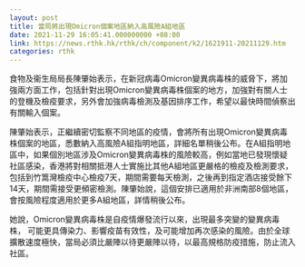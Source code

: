 ```yaml
---
layout: post
title: 當局將出現Omicron個案地區納入高風險A組地區
date: 2021-11-29 16:05:41.000000000 +08:00
link: https://news.rthk.hk/rthk/ch/component/k2/1621911-20211129.htm
categories: rthk
---
```


食物及衞生局局長陳肇始表示，在新冠病毒Omicron變異病毒株的威脅下，將加強兩方面工作，包括針對出現Omicron變異病毒株個案的地方，加強對有關人士的登機及檢疫要求，另外會加強病毒檢測及基因排序工作，希望以最快時間偵察出有關輸入個案。

陳肇始表示，正繼續密切監察不同地區的疫情，會將所有出現Omicron變異病毒株個案的地區，悉數納入高風險A組指明地區，詳細名單稍後公布。在A組指明地區中，如果個別地區涉及Omicron變異病毒株的風險較高，例如當地已發現懷疑社區感染，香港將對相關抵港人士實施比其他A組地區更嚴格的檢疫及檢測要求，包括到竹篙灣檢疫中心檢疫7天，期間需要每天檢測，之後再到指定酒店接受餘下14天，期間需接受更頻密檢測。陳肇始說，這個安排已適用於非洲南部8個地區，會按風險程度適用於更多A組地區，詳情稍後公布。

她說，Omicron變異病毒株是自疫情爆發流行以來，出現最多突變的變異病毒株， 可能更具傳染力、影響疫苗有效性，及可能增加再次感染的風險。由於全球擴散速度極快，當局必須比嚴陣以待更嚴陣以待，以最高規格防疫措施，防止流入社區。
